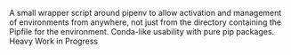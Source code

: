 A small wrapper script around pipenv to allow activation and management of environments from anywhere, not just from the directory containing the Pipfile for the environment. Conda-like usability with pure pip packages. Heavy Work in Progress